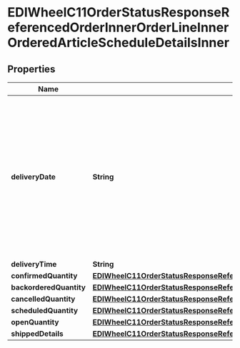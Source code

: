 

# EDIWheelC11OrderStatusResponseReferencedOrderInnerOrderLineInnerOrderedArticleScheduleDetailsInner


## Properties

| Name | Type | Description | Notes |
|------------ | ------------- | ------------- | -------------|
|**deliveryDate** | **String** | Expected delivery date (where available). Dates of 9999-09-09 or 9999-12-31 would indicate NO Scheduled Delivery Date currently available for open and backordered quantities. |  |
|**deliveryTime** | **String** |  |  [optional] |
|**confirmedQuantity** | [**EDIWheelC11OrderStatusResponseReferencedOrderInnerOrderLineInnerOrderedArticleScheduleDetailsInnerConfirmedQuantity**](EDIWheelC11OrderStatusResponseReferencedOrderInnerOrderLineInnerOrderedArticleScheduleDetailsInnerConfirmedQuantity.md) |  |  [optional] |
|**backorderedQuantity** | [**EDIWheelC11OrderStatusResponseReferencedOrderInnerOrderLineInnerOrderedArticleScheduleDetailsInnerBackorderedQuantity**](EDIWheelC11OrderStatusResponseReferencedOrderInnerOrderLineInnerOrderedArticleScheduleDetailsInnerBackorderedQuantity.md) |  |  [optional] |
|**cancelledQuantity** | [**EDIWheelC11OrderStatusResponseReferencedOrderInnerOrderLineInnerOrderedArticleScheduleDetailsInnerCancelledQuantity**](EDIWheelC11OrderStatusResponseReferencedOrderInnerOrderLineInnerOrderedArticleScheduleDetailsInnerCancelledQuantity.md) |  |  [optional] |
|**scheduledQuantity** | [**EDIWheelC11OrderStatusResponseReferencedOrderInnerOrderLineInnerOrderedArticleScheduleDetailsInnerScheduledQuantity**](EDIWheelC11OrderStatusResponseReferencedOrderInnerOrderLineInnerOrderedArticleScheduleDetailsInnerScheduledQuantity.md) |  |  [optional] |
|**openQuantity** | [**EDIWheelC11OrderStatusResponseReferencedOrderInnerOrderLineInnerOrderedArticleScheduleDetailsInnerOpenQuantity**](EDIWheelC11OrderStatusResponseReferencedOrderInnerOrderLineInnerOrderedArticleScheduleDetailsInnerOpenQuantity.md) |  |  [optional] |
|**shippedDetails** | [**EDIWheelC11OrderStatusResponseReferencedOrderInnerOrderLineInnerOrderedArticleScheduleDetailsInnerShippedDetails**](EDIWheelC11OrderStatusResponseReferencedOrderInnerOrderLineInnerOrderedArticleScheduleDetailsInnerShippedDetails.md) |  |  [optional] |




